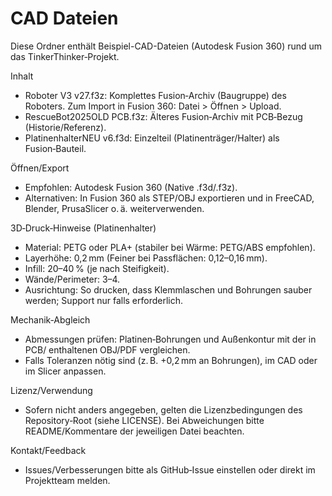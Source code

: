 # CAD Dateien

Diese Ordner enthält Beispiel-CAD-Dateien (Autodesk Fusion 360) rund um das TinkerThinker‑Projekt.

Inhalt
- Roboter V3 v27.f3z: Komplettes Fusion‑Archiv (Baugruppe) des Roboters. Zum Import in Fusion 360: Datei > Öffnen > Upload.
- RescueBot2025OLD PCB.f3z: Älteres Fusion‑Archiv mit PCB‑Bezug (Historie/Referenz).
- PlatinenhalterNEU v6.f3d: Einzelteil (Platinenträger/Halter) als Fusion‑Bauteil.

Öffnen/Export
- Empfohlen: Autodesk Fusion 360 (Native .f3d/.f3z).
- Alternativen: In Fusion 360 als STEP/OBJ exportieren und in FreeCAD, Blender, PrusaSlicer o. ä. weiterverwenden.

3D‑Druck‑Hinweise (Platinenhalter)
- Material: PETG oder PLA+ (stabiler bei Wärme: PETG/ABS empfohlen).
- Layerhöhe: 0,2 mm (Feiner bei Passflächen: 0,12–0,16 mm).
- Infill: 20–40 % (je nach Steifigkeit).
- Wände/Perimeter: 3–4.
- Ausrichtung: So drucken, dass Klemmlaschen und Bohrungen sauber werden; Support nur falls erforderlich.

Mechanik‑Abgleich
- Abmessungen prüfen: Platinen‑Bohrungen und Außenkontur mit der in PCB/ enthaltenen OBJ/PDF vergleichen.
- Falls Toleranzen nötig sind (z. B. +0,2 mm an Bohrungen), im CAD oder im Slicer anpassen.

Lizenz/Verwendung
- Sofern nicht anders angegeben, gelten die Lizenzbedingungen des Repository‑Root (siehe LICENSE). Bei Abweichungen bitte README/Kommentare der jeweiligen Datei beachten.

Kontakt/Feedback
- Issues/Verbesserungen bitte als GitHub‑Issue einstellen oder direkt im Projektteam melden.
